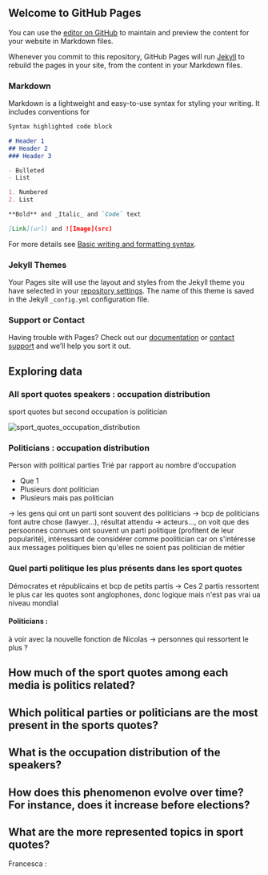 ## Welcome to GitHub Pages

You can use the [editor on GitHub](https://github.com/mdulon/ADA_GaG_Datastory/edit/gh-pages/index.md) to maintain and preview the content for your website in Markdown files.

Whenever you commit to this repository, GitHub Pages will run [Jekyll](https://jekyllrb.com/) to rebuild the pages in your site, from the content in your Markdown files.

### Markdown

Markdown is a lightweight and easy-to-use syntax for styling your writing. It includes conventions for

```markdown
Syntax highlighted code block

# Header 1
## Header 2
### Header 3

- Bulleted
- List

1. Numbered
2. List

**Bold** and _Italic_ and `Code` text

[Link](url) and ![Image](src)
```

For more details see [Basic writing and formatting syntax](https://docs.github.com/en/github/writing-on-github/getting-started-with-writing-and-formatting-on-github/basic-writing-and-formatting-syntax).

### Jekyll Themes

Your Pages site will use the layout and styles from the Jekyll theme you have selected in your [repository settings](https://github.com/mdulon/ADA_GaG_Datastory/settings/pages). The name of this theme is saved in the Jekyll `_config.yml` configuration file.

### Support or Contact

Having trouble with Pages? Check out our [documentation](https://docs.github.com/categories/github-pages-basics/) or [contact support](https://support.github.com/contact) and we’ll help you sort it out.

## Exploring data

### All sport quotes speakers : occupation distribution

sport quotes but second occupation is politician

![sport_quotes_occupation_distribution](/gh-pages/assets/occupation/all_speakers.png)

### Politicians : occupation distribution

Person with political parties
Trié par rapport au nombre d'occupation
- Que 1
- Plusieurs dont politician
- Plusieurs mais pas politician

-> les gens qui ont un parti sont souvent des politicians
-> bcp de politicians font autre chose (lawyer...), résultat attendu
-> acteurs..., on voit que des persoonnes connues ont souvent un parti politique (profitent de leur popularité), intéressant de considérer comme poolitician car on s'intéresse aux messages politiques bien qu'elles ne soient pas politician de métier

### Quel parti politique les plus présents dans les sport quotes

Démocrates et républicains et bcp de petits partis
-> Ces 2 partis ressortent le plus car les quotes sont anglophones, donc logique 
mais n'est pas vrai ua niveau mondial

#### Politicians : 
à voir avec la nouvelle fonction de Nicolas
-> personnes qui ressortent le plus ?

## How much of the sport quotes among each media is politics related?

## Which political parties or politicians are the most present in the sports quotes?

## What is the occupation distribution of the speakers?

## How does this phenomenon evolve over time? For instance, does it increase before elections?

## What are the more represented topics in sport quotes?

Francesca : 


